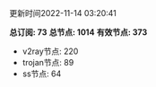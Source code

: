 更新时间2022-11-14 03:20:41

**总订阅: 73**
**总节点: 1014**
**有效节点: 373**
- v2ray节点: 220
- trojan节点: 89
- ss节点: 64
